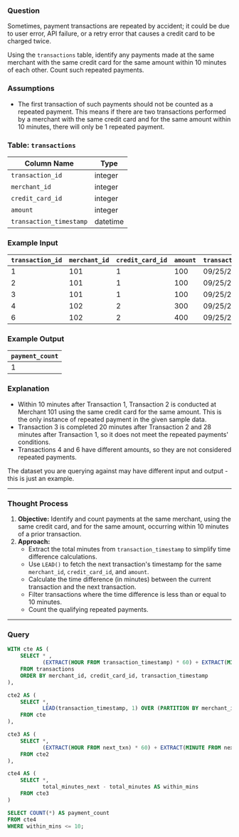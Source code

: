 ### Question

Sometimes, payment transactions are repeated by accident; it could be due to user error, API failure, or a retry error that causes a credit card to be charged twice.

Using the `transactions` table, identify any payments made at the same merchant with the same credit card for the same amount within 10 minutes of each other. Count such repeated payments.

### Assumptions

- The first transaction of such payments should not be counted as a repeated payment. This means if there are two transactions performed by a merchant with the same credit card and for the same amount within 10 minutes, there will only be 1 repeated payment.

### Table: `transactions`

| Column Name            | Type       |
|------------------------|------------|
| `transaction_id`       | integer    |
| `merchant_id`          | integer    |
| `credit_card_id`       | integer    |
| `amount`               | integer    |
| `transaction_timestamp`| datetime   |

### Example Input

| `transaction_id` | `merchant_id` | `credit_card_id` | `amount` | `transaction_timestamp` |
|-------------------|---------------|------------------|----------|--------------------------|
| 1                 | 101           | 1                | 100      | 09/25/2022 12:00:00     |
| 2                 | 101           | 1                | 100      | 09/25/2022 12:08:00     |
| 3                 | 101           | 1                | 100      | 09/25/2022 12:28:00     |
| 4                 | 102           | 2                | 300      | 09/25/2022 12:00:00     |
| 6                 | 102           | 2                | 400      | 09/25/2022 14:00:00     |

### Example Output

| `payment_count` |
|-----------------|
| 1               |

### Explanation

- Within 10 minutes after Transaction 1, Transaction 2 is conducted at Merchant 101 using the same credit card for the same amount. This is the only instance of repeated payment in the given sample data.
- Transaction 3 is completed 20 minutes after Transaction 2 and 28 minutes after Transaction 1, so it does not meet the repeated payments' conditions.
- Transactions 4 and 6 have different amounts, so they are not considered repeated payments.

The dataset you are querying against may have different input and output - this is just an example.

---

### Thought Process

1. **Objective:** Identify and count payments at the same merchant, using the same credit card, and for the same amount, occurring within 10 minutes of a prior transaction.
2. **Approach:**
   - Extract the total minutes from `transaction_timestamp` to simplify time difference calculations.
   - Use `LEAD()` to fetch the next transaction's timestamp for the same `merchant_id`, `credit_card_id`, and `amount`.
   - Calculate the time difference (in minutes) between the current transaction and the next transaction.
   - Filter transactions where the time difference is less than or equal to 10 minutes.
   - Count the qualifying repeated payments.

---

### Query

```sql
WITH cte AS (
    SELECT * ,
           (EXTRACT(HOUR FROM transaction_timestamp) * 60) + EXTRACT(MINUTE FROM transaction_timestamp) AS total_minutes
    FROM transactions
    ORDER BY merchant_id, credit_card_id, transaction_timestamp
),

cte2 AS (
    SELECT *,
           LEAD(transaction_timestamp, 1) OVER (PARTITION BY merchant_id, credit_card_id, amount ORDER BY transaction_timestamp) AS next_txn
    FROM cte
),

cte3 AS (
    SELECT *,
           (EXTRACT(HOUR FROM next_txn) * 60) + EXTRACT(MINUTE FROM next_txn) AS total_minutes_next
    FROM cte2
),

cte4 AS (
    SELECT *,
           total_minutes_next - total_minutes AS within_mins
    FROM cte3
)

SELECT COUNT(*) AS payment_count
FROM cte4
WHERE within_mins <= 10;
